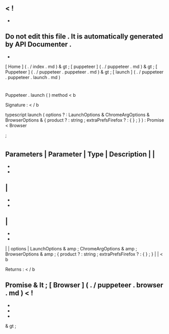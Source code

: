 <
!
-
-
Do
not
edit
this
file
.
It
is
automatically
generated
by
API
Documenter
.
-
-
>
[
Home
]
(
.
/
index
.
md
)
&
gt
;
[
puppeteer
]
(
.
/
puppeteer
.
md
)
&
gt
;
[
Puppeteer
]
(
.
/
puppeteer
.
puppeteer
.
md
)
&
gt
;
[
launch
]
(
.
/
puppeteer
.
puppeteer
.
launch
.
md
)
#
#
Puppeteer
.
launch
(
)
method
<
b
>
Signature
:
<
/
b
>
typescript
launch
(
options
?
:
LaunchOptions
&
ChromeArgOptions
&
BrowserOptions
&
{
product
?
:
string
;
extraPrefsFirefox
?
:
{
}
;
}
)
:
Promise
<
Browser
>
;
#
#
Parameters
|
Parameter
|
Type
|
Description
|
|
-
-
-
|
-
-
-
|
-
-
-
|
|
options
|
LaunchOptions
&
amp
;
ChromeArgOptions
&
amp
;
BrowserOptions
&
amp
;
{
product
?
:
string
;
extraPrefsFirefox
?
:
{
}
;
}
|
|
<
b
>
Returns
:
<
/
b
>
Promise
&
lt
;
[
Browser
]
(
.
/
puppeteer
.
browser
.
md
)
<
!
-
-
-
-
>
&
gt
;
